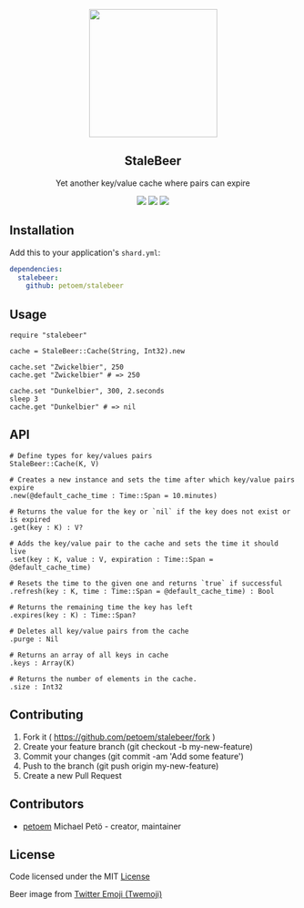 <p align="center">
  <img width="225" src="https://cdn.rawgit.com/twitter/twemoji/gh-pages/svg/1f37a.svg">
  <h2 align="center">StaleBeer</h2>
  <p align="center">Yet another key/value cache where pairs can expire<p>
  <p align="center">
    <a href="https://travis-ci.org/petoem/stalebeer"><img src="https://img.shields.io/travis/petoem/stalebeer.svg?style=flat-square"></a>
    <a href="https://github.com/petoem/stalebeer/blob/master/LICENSE"><img src="https://img.shields.io/badge/license-MIT-blue.svg?style=flat-square"></a>
    <a href="https://github.com/petoem/stalebeer/releases"><img src="https://img.shields.io/github/release/petoem/stalebeer.svg?style=flat-square"></a>
  </p>
</p>

## Installation

Add this to your application's `shard.yml`:

```yaml
dependencies:
  stalebeer:
    github: petoem/stalebeer
```

## Usage

```crystal
require "stalebeer"

cache = StaleBeer::Cache(String, Int32).new

cache.set "Zwickelbier", 250
cache.get "Zwickelbier" # => 250

cache.set "Dunkelbier", 300, 2.seconds
sleep 3
cache.get "Dunkelbier" # => nil
```

## API

```crystal
# Define types for key/values pairs
StaleBeer::Cache(K, V)

# Creates a new instance and sets the time after which key/value pairs expire
.new(@default_cache_time : Time::Span = 10.minutes)

# Returns the value for the key or `nil` if the key does not exist or is expired
.get(key : K) : V?

# Adds the key/value pair to the cache and sets the time it should live
.set(key : K, value : V, expiration : Time::Span = @default_cache_time)

# Resets the time to the given one and returns `true` if successful 
.refresh(key : K, time : Time::Span = @default_cache_time) : Bool

# Returns the remaining time the key has left
.expires(key : K) : Time::Span?

# Deletes all key/value pairs from the cache
.purge : Nil

# Returns an array of all keys in cache
.keys : Array(K)

# Returns the number of elements in the cache.
.size : Int32
```

## Contributing

1. Fork it ( https://github.com/petoem/stalebeer/fork )
2. Create your feature branch (git checkout -b my-new-feature)
3. Commit your changes (git commit -am 'Add some feature')
4. Push to the branch (git push origin my-new-feature)
5. Create a new Pull Request

## Contributors

- [petoem](https://github.com/petoem) Michael Petö - creator, maintainer

## License

Code licensed under the MIT [License](https://github.com/petoem/stalebeer/blob/master/LICENSE)

Beer image from [Twitter Emoji (Twemoji)](https://github.com/twitter/twemoji)
